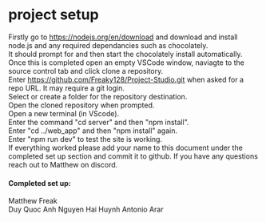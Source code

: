 # project setup

Firstly go to https://nodejs.org/en/download and download and install node.js and any required dependancies such as chocolately.  
It should prompt for and then start the chocolately install automatically.  
Once this is completed open an empty VSCode window, naviagte to the source control tab and click clone a repository.  
Enter https://github.com/Freaky128/Project-Studio.git when asked for a repo URL. It may require a git login.  
Select or create a folder for the repository destination.  
Open the cloned repository when prompted.  
Open a new terminal (in VScode).  
Enter the command "cd server" and then "npm install".  
Enter "cd ../web_app" and then "npm install" again.  
Enter "npm run dev" to test the site is working.  
If everything worked please add your name to this document under the completed set up section and commit it to github. If you have any questions reach out to Matthew on discord.

#### Completed set up:

Matthew Freak  
Duy Quoc Anh Nguyen 
Hai Huynh
Antonio Arar
